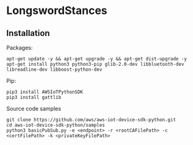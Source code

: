 # LongswordStances

## Installation

Packages:
```
apt-get update -y && apt-get upgrade -y && apt-get dist-upgrade -y
apt-get install python3 python3-pip glib-2.0-dev libbluetooth-dev libreadline-dev libboost-python-dev
```

Pip:
```
pip3 install AWSIoTPythonSDK
pip3 install gattlib
```

Source code samples
```
git clone https://github.com/aws/aws-iot-device-sdk-python.git
cd aws-iot-device-sdk-python/samples
python3 basicPubSub.py -e <endpoint> -r <rootCAFilePath> -c <certFilePath> -k <privateKeyFilePath>
```
